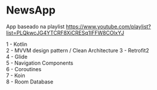 # NewsApp

App baseado na playlist https://www.youtube.com/playlist?list=PLQkwcJG4YTCRF8XiCRESq1IFFW8COlxYJ

1 - Kotlin  
2 - MVVM design pattern / Clean Architecture
3 - Retrofit2  
4 - Glide  
5 - Navigation Components  
6 - Coroutines  
7 - Koin  
8 - Room Database  

